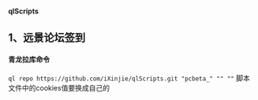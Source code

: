 #### qlScripts
## 1、远景论坛签到
#### 青龙拉库命令
`ql repo https://github.com/iXinjie/qlScripts.git "pcbeta_" "" ""`
脚本文件中的cookies值要换成自己的
